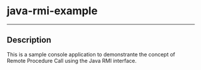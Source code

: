 # java-rmi-example
-------------

## Description

This is a sample console application to demonstrante the concept of Remote Procedure Call using the Java RMI interface.
